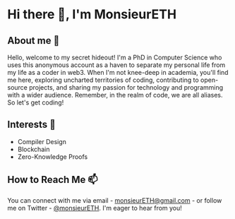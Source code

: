 # Hi there 👋, I'm MonsieurETH

## About me 🧐
Hello, welcome to my secret hideout! I'm a PhD in Computer Science who uses this anonymous account as a haven to separate my personal life from my life as a coder in web3. When I'm not knee-deep in academia, you'll find me here, exploring uncharted territories of coding, contributing to open-source projects, and sharing my passion for technology and programming with a wider audience. Remember, in the realm of code, we are all aliases. So let's get coding!

## Interests 👯
* Compiler Design
* Blockchain 
* Zero-Knowledge Proofs

## How to Reach Me 📫
You can connect with me via email - [monsieurETH@gmail.com](mailto:monsieurETH@gmail.com) - or follow me on Twitter - [@monsieurETH](https://twitter.com/monsieurETH). I'm eager to hear from you!
